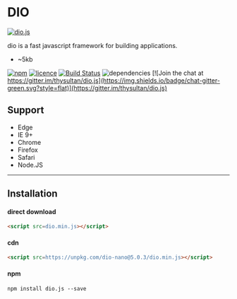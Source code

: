 # DIO

[![dio.js](https://dio.js.org/assets/logo.svg)](https://dio.js.org/)

dio is a fast javascript framework for building applications.

- ~5kb

[![npm](https://img.shields.io/npm/v/dio-nano.svg?style=flat)](https://www.npmjs.com/package/dio-nano) [![licence](https://img.shields.io/badge/licence-MIT-blue.svg?style=flat)](https://github.com/thysultan/dio.js/blob/master/LICENSE.md) [![Build Status](https://semaphoreci.com/api/v1/thysultan/dio-js/branches/master/shields_badge.svg)](https://semaphoreci.com/thysultan/dio-js)
 ![dependencies](https://img.shields.io/badge/dependencies-none-green.svg?style=flat) [![Join the chat at https://gitter.im/thysultan/dio.js](https://img.shields.io/badge/chat-gitter-green.svg?style=flat)](https://gitter.im/thysultan/dio.js)

## Support

* Edge
* IE 9+
* Chrome
* Firefox
* Safari
* Node.JS

---


## Installation

#### direct download

```html
<script src=dio.min.js></script>
```

#### cdn

```html
<script src=https://unpkg.com/dio-nano@5.0.3/dio.min.js></script>
```

#### npm

```
npm install dio.js --save
```